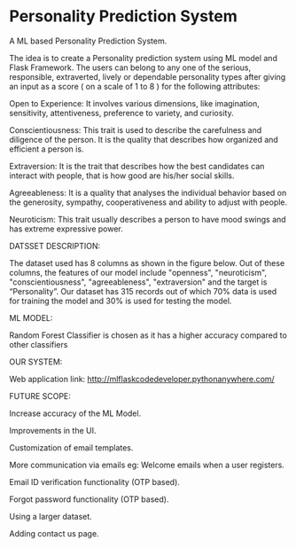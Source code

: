 # Personality Prediction System
A ML based Personality Prediction System.

The idea is to create a Personality prediction system using ML model and Flask Framework. The users can belong to any one of the serious, responsible, extraverted, lively or dependable personality types after giving an input as a score ( on a scale of 1 to 8 ) for the following attributes:

Open to Experience: It involves various dimensions, like imagination, sensitivity, attentiveness, preference to variety, and curiosity.  

Conscientiousness: This trait is used to describe the carefulness and diligence of the person. It is the quality that describes how organized and efficient a person is.

Extraversion: It is the trait that describes how the best candidates can interact with people, that is how good are his/her social skills.

Agreeableness: It is a quality that analyses the individual behavior based on the generosity, sympathy, cooperativeness and ability to adjust with people. 

Neuroticism: This trait usually describes a person to have mood swings and has extreme expressive power.
 
 
DATSSET DESCRIPTION: 
 
The dataset used has 8 columns as shown in the figure below. Out of these columns, the features of our model include "openness", "neuroticism", "conscientiousness", "agreeableness", "extraversion" and the target is “Personality”. Our dataset has 315 records out of which 70% data is used for training the model and 30% is used for testing the model.

ML MODEL:
 
Random Forest Classifier is chosen as it has a higher accuracy compared to other classifiers

OUR SYSTEM:
 
Web application link: http://mlflaskcodedeveloper.pythonanywhere.com/
  
FUTURE SCOPE:
 
Increase accuracy of the ML Model.

Improvements in the UI.

Customization of email templates.

More communication via emails eg: Welcome emails when a user registers.

Email ID verification functionality (OTP based).

Forgot password functionality (OTP based).

Using a larger dataset.

Adding contact us page.


